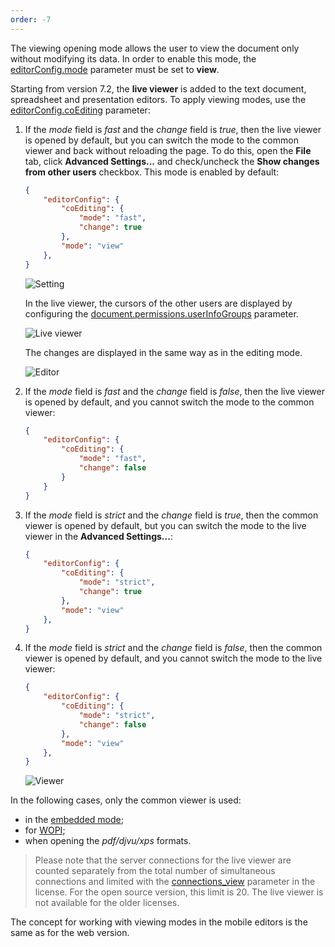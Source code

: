 ```yaml
---
order: -7
---
```


The viewing opening mode allows the user to view the document only without modifying its data. In order to enable this mode, the [editorConfig.mode](../../../Usage%20API/Config/Editor/index.md#mode) parameter must be set to **view**.

Starting from version 7.2, the **live viewer** is added to the text document, spreadsheet and presentation editors. To apply viewing modes, use the [editorConfig.coEditing](../../../Usage%20API/Config/Editor/index.md#coediting) parameter:

1. If the *mode* field is *fast* and the *change* field is *true*, then the live viewer is opened by default, but you can switch the mode to the common viewer and back without reloading the page. To do this, open the **File** tab, click **Advanced Settings...** and check/uncheck the **Show changes from other users** checkbox. This mode is enabled by default:

   ``` json
   {
       "editorConfig": {
           "coEditing": {
               "mode": "fast",
               "change": true
           },
           "mode": "view"
       },
   }
   ```

   ![Setting](/assets/images/editor/show-changes-from-other-users.png)

   In the live viewer, the cursors of the other users are displayed by configuring the [document.permissions.userInfoGroups](../../../Usage%20API/Config/Document/Permissions/index.md#userinfogroups) parameter.

   ![Live viewer](/assets/images/editor/live-viewer.png)

   The changes are displayed in the same way as in the editing mode.

   ![Editor](/assets/images/editor/editor.png)

2. If the *mode* field is *fast* and the *change* field is *false*, then the live viewer is opened by default, and you cannot switch the mode to the common viewer:

   ``` json
   {
       "editorConfig": {
           "coEditing": {
               "mode": "fast",
               "change": false
           }
       }
   }      
   ```

3. If the *mode* field is *strict* and the *change* field is *true*, then the common viewer is opened by default, but you can switch the mode to the live viewer in the **Advanced Settings...**:

   ``` json
   {
       "editorConfig": {
           "coEditing": {
               "mode": "strict",
               "change": true
           },
           "mode": "view"
       },
   }
   ```

4. If the *mode* field is *strict* and the *change* field is *false*, then the common viewer is opened by default, and you cannot switch the mode to the live viewer:

   ``` json
   {
       "editorConfig": {
           "coEditing": {
               "mode": "strict",
               "change": false
           },
           "mode": "view"
       },
   }
   ```

   ![Viewer](/assets/images/editor/viewer.png)

In the following cases, only the common viewer is used:

* in the [embedded mode](../../../Usage%20API/Config/Editor/Embedded/index.md);
* for [WOPI](../../../Using%20WOPI/Overview/index.md);
* when opening the *pdf/djvu/xps* formats.

> Please note that the server connections for the live viewer are counted separately from the total number of simultaneous connections and limited with the [connections\_view](../../../Additional%20API/Command%20service/license/index.md#license) parameter in the license. For the open source version, this limit is 20. The live viewer is not available for the older licenses.

The concept for working with viewing modes in the mobile editors is the same as for the web version.
